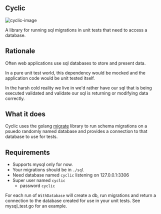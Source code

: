 Cyclic
-------------

![cyclic-image](https://cdn2-resources.ableton.com/resources/filer_thumbnails/public/2012/12/11/cyclic-waves.png__600x600_q85_crop_subsampling-2_upscale.jpg)


A library for running sql migrations in unit tests that need to access a database.


## Rationale

Often web applications use sql databases to store and present data.

In a pure unit test world, this dependency would be mocked and the application code would be unit tested itself.

In the harsh cold reality we live in we'd rather have our sql that is being executed validated and validate our sql is returning or modifying data correctly.

## What it does

Cyclic uses the golang [migrate](https://github.com/mattes/migrate) library to run schema migrations on a psuedo randomly named database and provides a connection to that database to use for tests.

## Requirements

- Supports mysql only for now.
- Your migrations should be in `./sql`
- Need database named `cyclic` listening on 127.0.0.1:3306
- Super user named `cyclic`
  - password `cyclic`

For each run of `WithDatabase` will create a db, run migrations and return a connection to the database created for use in your unit tests.  See mysql_test.go for an example.
